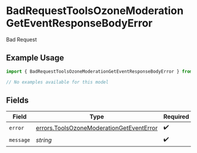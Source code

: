 # BadRequestToolsOzoneModerationGetEventResponseBodyError

Bad Request

## Example Usage

```typescript
import { BadRequestToolsOzoneModerationGetEventResponseBodyError } from "@speakeasy-api/bluesky/models/errors";

// No examples available for this model
```

## Fields

| Field                                                                                                | Type                                                                                                 | Required                                                                                             | Description                                                                                          |
| ---------------------------------------------------------------------------------------------------- | ---------------------------------------------------------------------------------------------------- | ---------------------------------------------------------------------------------------------------- | ---------------------------------------------------------------------------------------------------- |
| `error`                                                                                              | [errors.ToolsOzoneModerationGetEventError](../../models/errors/toolsozonemoderationgeteventerror.md) | :heavy_check_mark:                                                                                   | N/A                                                                                                  |
| `message`                                                                                            | *string*                                                                                             | :heavy_check_mark:                                                                                   | N/A                                                                                                  |
